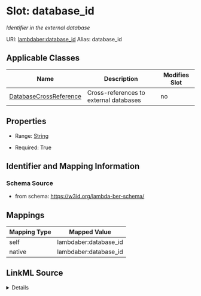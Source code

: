 

# Slot: database_id 


_Identifier in the external database_





URI: [lambdaber:database_id](https://w3id.org/lambda-ber-schema/database_id)
Alias: database_id

<!-- no inheritance hierarchy -->





## Applicable Classes

| Name | Description | Modifies Slot |
| --- | --- | --- |
| [DatabaseCrossReference](DatabaseCrossReference.md) | Cross-references to external databases |  no  |






## Properties

* Range: [String](String.md)

* Required: True




## Identifier and Mapping Information






### Schema Source


* from schema: https://w3id.org/lambda-ber-schema/




## Mappings

| Mapping Type | Mapped Value |
| ---  | ---  |
| self | lambdaber:database_id |
| native | lambdaber:database_id |




## LinkML Source

<details>
```yaml
name: database_id
description: Identifier in the external database
from_schema: https://w3id.org/lambda-ber-schema/
rank: 1000
alias: database_id
owner: DatabaseCrossReference
domain_of:
- DatabaseCrossReference
range: string
required: true

```
</details>